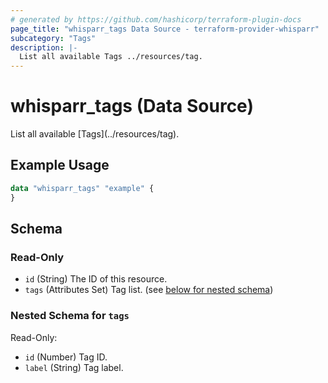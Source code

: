 ```yaml
---
# generated by https://github.com/hashicorp/terraform-plugin-docs
page_title: "whisparr_tags Data Source - terraform-provider-whisparr"
subcategory: "Tags"
description: |-
  List all available Tags ../resources/tag.
---
```


# whisparr_tags (Data Source)

<!-- subcategory:Tags -->List all available [Tags](../resources/tag).

## Example Usage

```terraform
data "whisparr_tags" "example" {
}
```

<!-- schema generated by tfplugindocs -->
## Schema

### Read-Only

- `id` (String) The ID of this resource.
- `tags` (Attributes Set) Tag list. (see [below for nested schema](#nestedatt--tags))

<a id="nestedatt--tags"></a>
### Nested Schema for `tags`

Read-Only:

- `id` (Number) Tag ID.
- `label` (String) Tag label.


